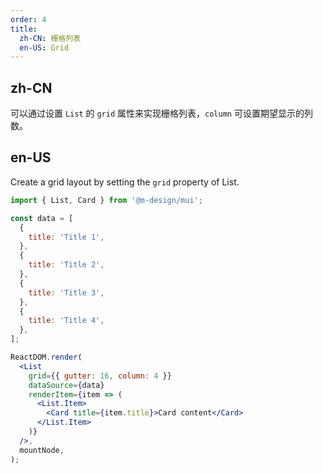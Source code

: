 ```yaml
---
order: 4
title:
  zh-CN: 栅格列表
  en-US: Grid
---
```


## zh-CN

可以通过设置 `List` 的 `grid` 属性来实现栅格列表，`column` 可设置期望显示的列数。

## en-US

Create a grid layout by setting the `grid` property of List.

```jsx
import { List, Card } from '@m-design/mui';

const data = [
  {
    title: 'Title 1',
  },
  {
    title: 'Title 2',
  },
  {
    title: 'Title 3',
  },
  {
    title: 'Title 4',
  },
];

ReactDOM.render(
  <List
    grid={{ gutter: 16, column: 4 }}
    dataSource={data}
    renderItem={item => (
      <List.Item>
        <Card title={item.title}>Card content</Card>
      </List.Item>
    )}
  />,
  mountNode,
);
```
